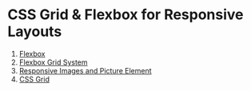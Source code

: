 # CSS Grid & Flexbox for Responsive Layouts

1. [Flexbox](./CSS_Grid_&_Flexbox_for_Responsive_Layouts/Flexbox.md)
2. [Flexbox Grid System](./CSS_Grid_&_Flexbox_for_Responsive_Layouts/Flexbox_Grid_system.md)
3. [Responsive Images and Picture Element](./CSS_Grid_&_Flexbox_for_Responsive_Layouts/Responsive_images_picture_element.md)
4. [CSS Grid](./CSS_Grid_&_Flexbox_for_Responsive_Layouts/Css_grid.md)